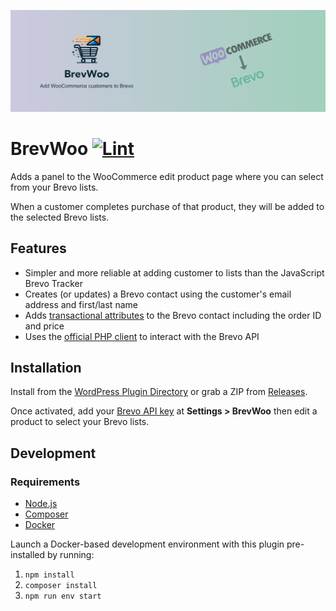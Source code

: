 ![Banner](.wordpress-org/banner-1544x500.png)

# BrevWoo [![Lint](https://github.com/AlecRust/brevwoo/actions/workflows/lint.yml/badge.svg)](https://github.com/AlecRust/brevwoo/actions/workflows/lint.yml)

Adds a panel to the WooCommerce edit product page where you can select from your Brevo lists.

When a customer completes purchase of that product, they will be added to the selected Brevo lists.

## Features

-   Simpler and more reliable at adding customer to lists than the JavaScript Brevo Tracker
-   Creates (or updates) a Brevo contact using the customer's email address and first/last name
-   Adds [transactional attributes](https://help.brevo.com/hc/en-us/articles/10635646979218-Create-and-manage-transactional-attributes) to the Brevo contact including the order ID and price
-   Uses the [official PHP client](https://github.com/getbrevo/brevo-php) to interact with the Brevo API

## Installation

Install from the [WordPress Plugin Directory](https://wordpress.org/plugins/brevwoo/) or grab a ZIP from
[Releases](https://github.com/AlecRust/brevwoo/releases).

Once activated, add your [Brevo API key](https://developers.brevo.com/docs/getting-started#quick-start) at **Settings > BrevWoo** then edit a product to select your Brevo lists.

## Development

### Requirements

-   [Node.js](https://nodejs.org/)
-   [Composer](https://getcomposer.org/)
-   [Docker](https://www.docker.com/)

Launch a Docker-based development environment with this plugin pre-installed by running:

1. `npm install`
2. `composer install`
3. `npm run env start`
